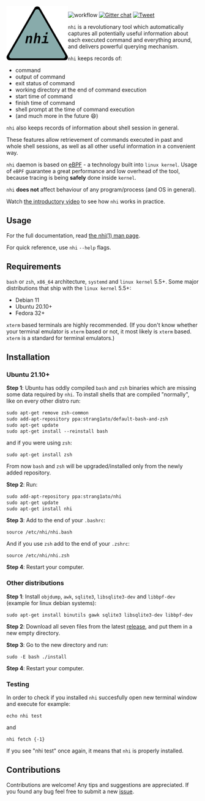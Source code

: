 <img src="doc/nhi-logo-200x200.png" align="left">

![workflow](https://github.com/strang1ato/nhi/actions/workflows/ci.yml/badge.svg)
[![Gitter chat](https://badges.gitter.im/gitterHQ/gitter.png)](https://gitter.im/nhi-project/community)
[![Tweet](https://img.shields.io/twitter/url/http/shields.io.svg?style=social)](https://twitter.com/intent/tweet?url=https://github.com/strang1ato/nhi)

`nhi` is a revolutionary tool which automatically captures all potentially useful information
about each executed command and everything around, and delivers powerful querying mechanism.

`nhi` keeps records of:
- command
- output of command
- exit status of command
- working directory at the end of command execution
- start time of command
- finish time of command
- shell prompt at the time of command execution
- (and much more in the future :smile:)

`nhi` also keeps records of information about shell session in general.

These features allow retrievement of commands executed in past and whole shell sessions,
as well as all other useful information in a convenient way.

`nhi` daemon is based on [eBPF](https://ebpf.io/) - a technology built into `linux kernel`.
Usage of `eBPF` guarantee a great performance and low overhead of the tool, because tracing is being **safely** done inside `kernel`.

`nhi` **does not** affect behaviour of any program/process (and OS in general).

Watch [the introductory video](https://www.youtube.com/watch?v=i7F3fJdYXSs) to see how `nhi` works in practice.

## Usage
For the full documentation, read [the nhi(1) man page](https://htmlpreview.github.io/?https://github.com/strang1ato/nhi/blob/main/doc/nhi.1.html).

For quick reference, use `nhi` `--help` flags.

## Requirements
`bash` or `zsh`, `x86_64` architecture, `systemd` and `linux kernel` 5.5+.
Some major distributions that ship with the `linux kernel` 5.5+:
- Debian 11
- Ubuntu 20.10+
- Fedora 32+

`xterm` based terminals are highly recommended. (If you don't know whether your terminal emulator is `xterm` based or not, it most likely is `xterm` based. `xterm` is a standard for terminal emulators.)

## Installation

### Ubuntu 21.10+
**Step 1**:
Ubuntu has oddly compiled `bash` and `zsh` binaries which are missing some data required by `nhi`. To install shells that are compiled "normally", like on every other distro run:

    sudo apt-get remove zsh-common
    sudo add-apt-repository ppa:strang1ato/default-bash-and-zsh
    sudo apt-get update
    sudo apt-get install --reinstall bash

and if you were using `zsh`:

    sudo apt-get install zsh

From now `bash` and `zsh` will be upgraded/installed only from the newly added repository.

**Step 2**: Run:

    sudo add-apt-repository ppa:strang1ato/nhi
    sudo apt-get update
    sudo apt-get install nhi

**Step 3**: Add to the end of your `.bashrc`:

    source /etc/nhi/nhi.bash

And if you use `zsh` add to the end of your `.zshrc`:

    source /etc/nhi/nhi.zsh

**Step 4**: Restart your computer.

### Other distributions
**Step 1**: Install `objdump`, `awk`, `sqlite3`, `libsqlite3-dev` and `libbpf-dev` (example for linux debian systems):

    sudo apt-get install binutils gawk sqlite3 libsqlite3-dev libbpf-dev

**Step 2**: Download all seven files from the latest [release](https://github.com/strang1ato/nhi/releases), and put them in a new empty directory.

**Step 3**: Go to the new directory and run:

    sudo -E bash ./install

**Step 4**: Restart your computer.

### Testing
In order to check if you installed `nhi` succesfully open new terminal window and execute for example:

    echo nhi test

and

    nhi fetch {-1}

If you see "nhi test" once again, it means that `nhi` is properly installed.

## Contributions
Contributions are welcome! Any tips and suggestions are appreciated. If you found any bug feel free to submit a new [issue](https://github.com/strang1ato/nhi/issues).
